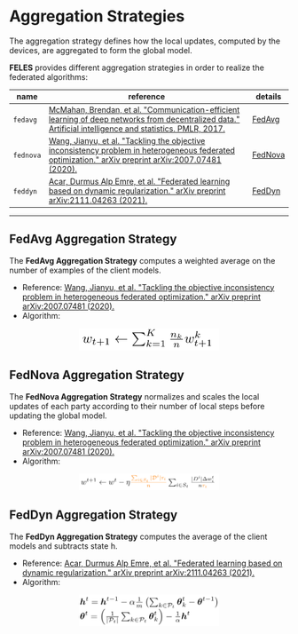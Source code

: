 # Aggregation Strategies
The aggregation strategy defines how the local updates, computed by the devices, are aggregated to form the
global model.

**FELES** provides different aggregation strategies in order to realize the federated algorithms:

| name | reference | details |
|---|---|---|
| ``fedavg`` | [McMahan, Brendan, et al. "Communication-efficient learning of deep networks from decentralized data." Artificial intelligence and statistics. PMLR, 2017.](https://arxiv.org/abs/1602.05629) | [FedAvg](#fedavg-aggregation-strategy) |
| ``fednova`` | [Wang, Jianyu, et al. "Tackling the objective inconsistency problem in heterogeneous federated optimization." arXiv preprint arXiv:2007.07481 (2020).](https://arxiv.org/abs/2007.07481) | [FedNova](#fednova-aggregation-strategy) |
| ``feddyn`` | [Acar, Durmus Alp Emre, et al. "Federated learning based on dynamic regularization." arXiv preprint arXiv:2111.04263 (2021).](https://arxiv.org/abs/2111.04263) | [FedDyn](#feddyn-aggregation-strategy) |

---

## FedAvg Aggregation Strategy
The **FedAvg Aggregation Strategy** computes a weighted average on the number of examples of the client models.
- Reference: [Wang, Jianyu, et al. "Tackling the objective inconsistency problem in heterogeneous federated optimization." arXiv preprint arXiv:2007.07481 (2020).](https://arxiv.org/abs/2007.07481)
- Algorithm:
<p align="center">
  <img src="imgs/federated_algorithms/fedavg_agg.jpeg" width="50%">
</p>

## FedNova Aggregation Strategy
The **FedNova Aggregation Strategy** normalizes and scales the local updates of each party according to their number of 
local steps before updating the global model.
- Reference: [Wang, Jianyu, et al. "Tackling the objective inconsistency problem in heterogeneous federated optimization." arXiv preprint arXiv:2007.07481 (2020).](https://arxiv.org/abs/2007.07481)
- Algorithm:
<p align="center">
  <img src="imgs/federated_algorithms/fednova.jpeg" width="50%">
</p>


## FedDyn Aggregation Strategy
The **FedDyn Aggregation Strategy** computes the average of the client models and subtracts state h.
- Reference: [Acar, Durmus Alp Emre, et al. "Federated learning based on dynamic regularization." arXiv preprint arXiv:2111.04263 (2021).](https://arxiv.org/abs/2111.04263)
- Algorithm:
<p align="center">
  <img src="imgs/federated_algorithms/feddyn_agg.jpeg" width="50%">
</p>

